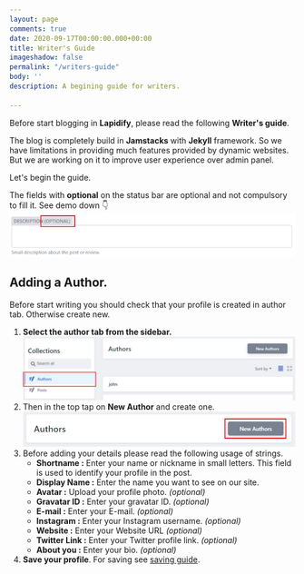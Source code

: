 ```yaml
---
layout: page
comments: true
date: 2020-09-17T00:00:00.000+00:00
title: Writer's Guide
imageshadow: false
permalink: "/writers-guide"
body: ''
description: A begining guide for writers.

---
```

Before start blogging in **Lapidify**, please read the following **Writer's guide**.

The blog is completely build in **Jamstacks** with **Jekyll** framework. So we have limitations in providing much features provided by dynamic websites. But we are working on it to improve user experience over admin panel.

Let's begin the guide.

The fields with **optional** on the status bar are optional and not compulsory to fill it. See demo down 👇![optional image](/uploads/tempsnip.png "Optional")

## **Adding a Author.**

Before start writing you should check that your profile is created in author tab. Otherwise create new.

1. **Select the author tab from the sidebar.![](/uploads/tempsnip1-1.png)**
2. Then in the top tap on **New Author** and create one.![](/uploads/tempsnip2.png)
3. Before adding your details please read the following usage of strings.
   * **Shortname :** Enter your name or nickname in small letters. This field is used to identify your profile in the post.
   * **Display Name :** Enter the name you want to see on our site.
   * **Avatar :** Upload your profile photo. _(optional)_
   * **Gravatar ID :** Enter your gravatar ID. _(optional)_
   * **E-mail :** Enter your E-mail. _(optional)_
   * **Instagram :** Enter your Instagram username. _(optional)_
   * **Website :** Enter your Website URL _(optional)_
   * **Twitter Link :** Enter your Twitter profile link. _(optional)_
   * **About you :** Enter your bio. _(optional)_
4. **Save your profile**. For saving see [saving guide](#saving-guide "saving guide").